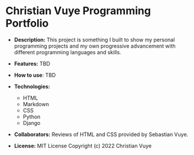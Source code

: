 # Christian Vuye Programming Portfolio


- **Description:** This project is something I built to show my personal programming projects and my own progressive advancement with different programming languages and skills.

- **Features:** TBD

- **How to use**: TBD

- **Technologies:** 
	+ HTML
	+ Markdown
	+ CSS
	+ Python
	+ Django

- **Collaborators:** Reviews of HTML and CSS provided by Sebastian Vuye.

- **License:** MIT License Copyright (c) 2022 Christian Vuye